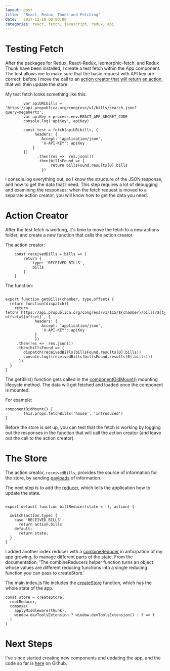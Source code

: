 ```yaml
---
layout: post
title:  "React, Redux, Thunk and Fetching"
date:   2017-12-10 00:00:00
categories: react, fetch, javascript, redux, api
---
```


# Testing Fetch

After the packages for Redux, React-Redux, isomorphic-fetch, and Redux Thunk have been installed, I create a test fetch within the App component. The test allows me to make sure that the basic request with API key are correct, before I move the call to an [action creator that will return an action](https://redux.js.org/docs/basics/Actions.html), that will then update the store. 

My test fetch looks something like this: 

```	
		var apiURLbills = 'https://api.propublica.org/congress/v1/bills/search.json?query=megahertz';
		var apiKey = process.env.REACT_APP_SECRET_CODE
		console.log('apiKey', apiKey)
    	
    	const test = fetch(apiURLbills, {
    		 headers: {
        		Accept: 'application/json',
        		'X-API-KEY': apiKey
      		}
      	})
		      .then(res =>  res.json())
		      .then(billsFound => {
        			return billsFound.results[0].bills                	
    			})

```

I console.log everything out, so I know the structure of the JSON response, and how to get the data that I need. This step requires a lot of debugging and examining the responses; when the fetch request is moved to a separate action creator, you will know how to get the data you need. 

# Action Creator 

After the test fetch is working, it's time to move the fetch to a new actions folder, and create a new function that calls the action creator. 

The action creator: 

```
	const receivedBills = bills => {  
	  	return {
	    	type: 'RECEIVED_BILLS',
	    	bills
	  	}
	}

```

The function: 

```

export function getBills(chamber, type,offset) {      
  return function(dispatch){                    
    return fetch(`https://api.propublica.org/congress/v1/115/${chamber}/bills/${type}.json?offset=${offset}`, {
    		 headers: {
        		Accept: 'application/json',
        		'X-API-KEY': apiKey
      		 }
      		 })     
	 .then(res =>  res.json())
	 .then(billsFound => {     	     	
     	dispatch(receivedBills(billsFound.results[0].bills))
     	console.log((receivedBills(billsFound.results[0].bills)))
	  })   
  }
}

```

The getBills() function gets called in the [componentDidMount()](https://reactjs.org/docs/react-component.html#componentdidmount) mounting lifecycle method. The data will get fetched and loaded once the component is mounted. 

For example: 

```
componentDidMount() {    	
    	this.props.fetchBills('house', 'introduced')	  
}

```

Before the store is set up, you can test that the fetch is working by logging out the responses in the function that will call the action creator (and leave out the call to the action creator). 

# The Store

The action creator, `receivedBills`, provides the source of information for the store, by sending [payloads](https://en.wikipedia.org/wiki/Payload_(computing)) of information. 

The next step is to add the [reducer](https://redux.js.org/docs/basics/Reducers.html), which tells the application how to update the state. 

```

export default function billReducer(state = [], action) {
  
  switch(action.type) {
  	case 'RECEIVED_BILLS':    
      return action.bills          
    default:       
      return state;
  }  
}

``` 

I added another index reducer with a [combineReducer](https://redux.js.org/docs/api/combineReducers.html) in anticipation of my app growing, to manage different parts of the state. From the documentation, 'The combineReducers helper function turns an object whose values are different reducing functions into a single reducing function you can pass to createStore.'

The main index.js file includes the [createStore](https://github.com/reactjs/redux/blob/master/docs/api/createStore.md) function, which has the whole state of the app. 

```
const store = createStore(
  rootReducer,
  compose(
    applyMiddleware(thunk),
    window.devToolsExtension ? window.devToolsExtension() : f => f
  )
)

```

# Next Steps

I've since started creating new components and updating the app, and the code so far is [here](https://github.com/nadinesk/congress-bills) on Github. 


